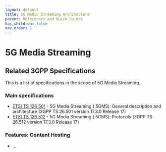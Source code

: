 ```yaml
---
layout: default
title: 5G Media Streaming Architecture
parent: References and Quick Guides
has_children: false
nav_order: 1
---
```


# 5G Media Streaming

## Related 3GPP Specifications

This is a list of specifications in the scope of 5G Media Streaming.

### Main specifications
* [ETSI TS 126 501](https://portal.etsi.org/webapp/workprogram/Report_WorkItem.asp?WKI_ID=67203) - 5G Media Streaming (
  5GMS): General description and architecture (3GPP TS 26.501 version 17.3.0 Release 17)
* [ETSI TS 126 512](https://portal.etsi.org/webapp/workprogram/Report_WorkItem.asp?WKI_ID=67679) - 5G Media Streaming (
  5GMS): Protocols (3GPP TS 26.512 version 17.3.0 Release 17)

### Features: Content Hosting
- ...

